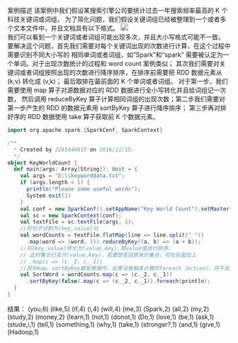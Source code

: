    案例描述
该案例中我们假设某搜索引擎公司要统计过去一年搜索频率最高的 K 个科技关键词或词组，
为了简化问题，我们假设关键词组已经被整理到一个或者多个文本文件中，并且文档具有以下格式。
![](https://github.com/woshidandan/hadoop-spark/blob/master/picture/wordcount1.png)  
我们可以看到一个关键词或者词组可能出现多次，并且大小写格式可能不一致。
要解决这个问题，首先我们需要对每个关键词出现的次数进行计算，在这个过程中需要识别不同大小写的
相同单词或者词组，如”Spark”和“spark” 需要被认定为一个单词。对于出现次数统计的过程和 word count 案例类似；
其次我们需要对关键词或者词组按照出现的次数进行降序排序，在排序前需要把 RDD 数据元素从 (k,v) 转化成 (v,k)；
最后取排在最前面的 K 个单词或者词组。
对于第一步，我们需要使用 map 算子对源数据对应的 RDD 数据进行全小写转化并且给词组记一次数，
然后调用 reduceByKey 算子计算相同词组的出现次数；第二步我们需要对第一步产生的 RDD 的数据元素用 sortByKey 算子进行降序排序；
第三步再对排好序的 RDD 数据使用 take 算子获取前 K 个数据元素。
```scala
import org.apache.spark.{SparkConf, SparkContext}

/**
  * Created by 2281444815 on 2016/11/15.
  */
object KeyWorldCount {
  def main(args: Array[String]): Unit = {
    val args = "D:\\keyworddata.txt";
    if (args.length < 1) {
      println("Please some useful words");
      System.exit(1)
    }
    val conf = new SparkConf().setAppName("Key World Count").setMaster("local");
    val sc = new SparkContext(conf);
    val textFile = sc.textFile(args, 1);
    //将句子分割为(key,value)对
    val wordCounts = textFile.flatMap(line => line.split(" "))
      .map(word => (word, 1)).reduceByKey((a, b) => (a + b));
    //将(key,value)转化为(value,key),用value值进行排序，
    // 此时集合已变为(value,key)，若要想变回原来的集合，可在后面加上
    // .map(c => (c._2, c._1)) 
    //其中map、sortByKey都是懒操作，如果没有触发计算的foreach（action），将不会对集合产生影响
    val SortWord = wordCounts.map(c => (c._2, c._1))
      .sortByKey(false).map(c => (c._2, c._1)).foreach(println);
  }
}
```
结果：
(you,6)
(like,5)
(if,4)
(i,4)
(will,4)
(me,3)
(Spark,2)
(all,2)
(my,2)
(study,2)
(money,2)
(learn,1)
(not,1)
(donot,1)
(Do,1)
(love,1)
(be,1)
(ask,1)
(stude,i,1)
(tell,1)
(something,1)
(why,1)
(take,1)
(stronger?,1)
(and,1)
(give,1)
(Hadoop,1)

